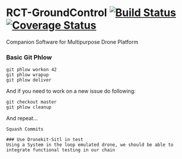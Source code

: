 # RCT-GroundControl [![Build Status](https://travis-ci.org/RCTechnologies/RCT-GroundControl.svg?branch=master)](https://travis-ci.org/RCTechnologies/RCT-GroundControl) [![Coverage Status](https://coveralls.io/repos/github/RCTechnologies/RCT-GroundControl/badge.svg?branch=master)](https://coveralls.io/github/RCTechnologies/RCT-GroundControl?branch=master)

Companion Software for Multipurpose Drone Platform



### Basic Git Phlow
```
git phlow workon 42
git phlow wrapup
git phlow deliver
```
And if you need to work on a new issue do following:
```
git checkout master
git phlow cleanup
```
And repeat...
```
Squash Commits

### Use Dronekit-Sitl in test
Using a System in the loop emulated drone, we should be able to integrate functional testing in our chain


